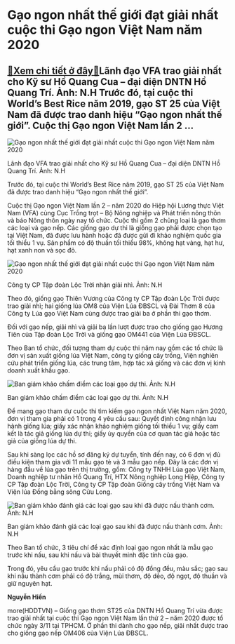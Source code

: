Gạo ngon nhất thế giới đạt giải nhất cuộc thi Gạo ngon Việt Nam năm 2020
========================================================================

[:gift:Xem chi tiết ở đây:gift:](https://hddtvn.com/gao-ngon-nhat-the-gioi-dat-giai-nhat-cuoc-thi-gao-ngon-viet-nam-nam-2020/)Lãnh đạo VFA trao giải nhất cho Kỹ sư Hồ Quang Cua – đại diện DNTN Hồ Quang Trí. Ảnh: N.H Trước đó, tại cuộc thi World’s Best Rice năm 2019, gạo ST 25 của Việt Nam đã được trao danh hiệu “Gạo ngon nhất thế giới”. Cuộc thị Gạo ngon Việt Nam lần 2 …
-------------------------------------------------------------------------------------------------------------------------------------------------------------------------------------------------------------------------------------------------------





![Gạo ngon nhất thế giới đạt giải nhất cuộc thi Gạo ngon Việt Nam năm 2020](https://hddtvn.com/wp-content/uploads/2021/01/LTG01252.jpg "Gạo ngon nhất thế giới đạt giải nhất cuộc thi Gạo ngon Việt Nam năm 2020")


Lãnh đạo VFA trao giải nhất cho Kỹ sư Hồ Quang Cua – đại diện DNTN Hồ Quang Trí. Ảnh: N.H



Trước đó, tại cuộc thi World’s Best Rice năm 2019, gạo ST 25 của Việt Nam đã được trao danh hiệu “Gạo ngon nhất thế giới”.


Cuộc thị Gạo ngon Việt Nam lần 2 – năm 2020 do Hiệp hội Lương thực Việt Nam (VFA) cùng Cục Trồng trọt – Bộ Nông nghiệp và Phát triển nông thôn và báo Nông thôn ngày nay tổ chức. Cuộc thi gồm 2 chủng loại là gạo thơm các loại và gạo nếp. Các giống gạo dự thi là giống gạo phải được chọn tạo tại Việt Nam, đã được lưu hành hoặc đã được gửi đi khảo nghiệm quốc gia tối thiểu 1 vụ. Sản phẩm có độ thuần tối thiểu 98%, không hạt vàng, hạt hư, hạt xanh non và sọc đỏ.





![Gạo ngon nhất thế giới đạt giải nhất cuộc thi Gạo ngon Việt Nam năm 2020](https://hddtvn.com/wp-content/uploads/2021/01/LTG01244.jpg "Gạo ngon nhất thế giới đạt giải nhất cuộc thi Gạo ngon Việt Nam năm 2020")


Công ty CP Tập đoàn Lộc Trời nhận giải nhì. Ảnh: N.H



Theo đó, giống gạo Thiên Vương của Công ty CP Tập đoàn Lộc Trời được trao giải nhì; hai giống lúa OM8 của Viện Lúa ĐBSCL và Đài Thơm 8 của Công ty Lúa gạo Việt Nam cùng được trao giải ba ở phần thi gạo thơm.


Đối với gạo nếp, giải nhì và giải ba lần lượt được trao cho giống gạo Hương Tiên của Tập đoàn Lộc Trời và giống gạo OM441 của Viện Lúa ĐBSCL.


Theo Ban tổ chức, đối tượng tham dự cuộc thi năm nay gồm các tổ chức là đơn vị sản xuất giống lúa Việt Nam, công ty giống cây trồng, Viện nghiên cứu phát triển giống lúa, các trung tâm, hợp tác xã giống và các đơn vị kinh doanh xuất khẩu gạo.





![Ban giám khảo chấm điểm các loại gạo dự thi. Ảnh: N.H](https://hddtvn.com/wp-content/uploads/2021/01/IMG_7474.jpg "Ban giám khảo chấm điểm các loại gạo dự thi. Ảnh: N.H")


Ban giám khảo chấm điểm các loại gạo dự thi. Ảnh: N.H



Để mang gạo tham dự cuộc thi tìm kiếm gạo ngon nhất Việt Nam năm 2020, đơn vị tham gia phải có 1 trong 4 yêu cầu sau: Quyết định công nhận lưu hành giống lúa; giấy xác nhận khảo nghiệm giống tối thiểu 1 vụ; giấy cam kết là tác giả giống lúa dự thi; giấy ủy quyền của cơ quan tác giả hoặc tác giả của giống lúa dự thi.


Sau khi sàng lọc các hồ sơ đăng ký dự tuyển, tính đến nay, có 6 đơn vị đủ điều kiện tham gia với 11 mẫu gạo tẻ và 3 mẫu gạo nếp. Đây là các đơn vị hàng đầu về lúa gạo trên thị trường, gồm: Công ty TNHH Lúa gạo Việt Nam, Doanh nghiệp tư nhân Hồ Quang Trí, HTX Nông nghiệp Long Hiệp, Công ty CP Tập đoàn Lộc Trời, Công ty CP Tập đoàn Giống cây trồng Việt Nam và Viện lúa Đồng bằng sông Cửu Long.





![Ban giám khảo đánh giá các loại gạo sau khi đã được nấu thành cơm. Ảnh: N.H](https://hddtvn.com/wp-content/uploads/2021/01/IMG_7521.jpg "Ban giám khảo đánh giá các loại gạo sau khi đã được nấu thành cơm. Ảnh: N.H")


Ban giám khảo đánh giá các loại gạo sau khi đã được nấu thành cơm. Ảnh: N.H



Theo Ban tổ chức, 3 tiêu chí để xác định loại gạo ngon nhất là mẫu gạo trước khi nấu, sau khi nấu và bài thuyết minh đặc tính của gạo.


Trong đó, yêu cầu gạo trước khi nấu phải có độ đồng đều, màu sắc; gạo sau khi nấu thành cơm phải có độ trắng, mùi thơm, độ dẻo, độ ngọt, độ thuần và giữ nguyên hạt.




**Nguyễn Hiền**



more(HDDTVN) – Giống gạo thơm ST25 của DNTN Hồ Quang Trí vừa được trao giải nhất tại cuộc thi Gạo ngon Việt Nam lần thứ 2 – năm 2020 được tổ chức ngày 3/11 tại TPHCM. Ở phần thi dành cho gạo nếp, giải nhất được trao cho giống gạo nếp OM406 của Viện Lúa ĐBSCL.

